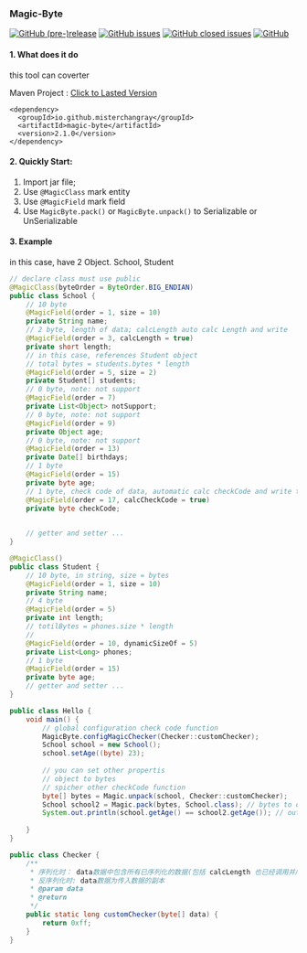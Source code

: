 ### Magic-Byte
[![GitHub (pre-)release](https://img.shields.io/github/release/misterchangray/magic-byte/all.svg)](https://github.com/misterchangray/magic-byte) 
[![GitHub issues](https://img.shields.io/github/issues/misterchangray/magic-byte.svg)](https://github.com/misterchangray/magic-byte/issues) 
[![GitHub closed issues](https://img.shields.io/github/issues-closed/misterchangray/magic-byte.svg)](https://github.com/misterchangray/magic-byte/issues?q=is%3Aissue+is%3Aclosed) 
[![GitHub](https://img.shields.io/github/license/misterchangray/magic-byte.svg)](./LICENSE)

#### 1. What does it do
this tool can coverter 

Maven Project :
[Click to Lasted Version](https://mvnrepository.com/artifact/io.github.misterchangray/magic-byte)
```
<dependency>
  <groupId>io.github.misterchangray</groupId>
  <artifactId>magic-byte</artifactId>
  <version>2.1.0</version>
</dependency>
```

#### 2. Quickly Start:
1. Import jar file;
2. Use `@MagicClass` mark entity 
2. Use `@MagicField` mark field
3. Use `MagicByte.pack()` or `MagicByte.unpack()` to Serializable or UnSerializable

#### 3. Example
 in this case, have 2 Object. School, Student
```java
// declare class must use public
@MagicClass(byteOrder = ByteOrder.BIG_ENDIAN)
public class School {
    // 10 byte
    @MagicField(order = 1, size = 10)
    private String name;
    // 2 byte, length of data; calcLength auto calc Length and write
    @MagicField(order = 3, calcLength = true)
    private short length;
    // in this case, references Student object 
    // total bytes = students.bytes * length
    @MagicField(order = 5, size = 2)
    private Student[] students;
    // 0 byte, note: not support
    @MagicField(order = 7)
    private List<Object> notSupport;
    // 0 byte, note: not support
    @MagicField(order = 9)
    private Object age;
    // 0 byte, note: not support
    @MagicField(order = 13)
    private Date[] birthdays;
    // 1 byte
    @MagicField(order = 15)
    private byte age;
    // 1 byte, check code of data, automatic calc checkCode and write to result if the calcCheckCode=true
    @MagicField(order = 17, calcCheckCode = true)
    private byte checkCode;

   
    // getter and setter ...
}

@MagicClass()
public class Student {
    // 10 byte, in string, size = bytes
    @MagicField(order = 1, size = 10)
    private String name;
    // 4 byte
    @MagicField(order = 5)
    private int length;
    // totilBytes = phones.size * length
    // 
    @MagicField(order = 10, dynamicSizeOf = 5)
    private List<Long> phones;
    // 1 byte
    @MagicField(order = 15)
    private byte age;
    // getter and setter ...
}

public class Hello {
    void main() {
        // global configuration check code function
        MagicByte.configMagicChecker(Checker::customChecker);
        School school = new School();
        school.setAge((byte) 23);
    
        // you can set other propertis
        // object to bytes
        // spicher other checkCode function
        byte[] bytes = Magic.unpack(school, Checker::customChecker); 
        School school2 = Magic.pack(bytes, School.class); // bytes to object
        System.out.println(school.getAge() == school2.getAge()); // out put true
    
    }
}

public class Checker {
    /**
     * 序列化时： data数据中包含所有已序列化的数据(包括 calcLength 也已经调用并序列化)
     * 反序列化时: data数据为传入数据的副本
     * @param data
     * @return
     */
    public static long customChecker(byte[] data) {
        return 0xff;
    }
}

```